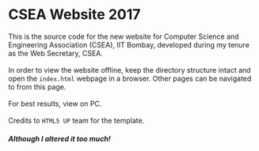 # CSEA Website 2017
This is the source code for the new website for Computer Science and Engineering Association (CSEA), IIT Bombay, developed during my tenure as the Web Secretary, CSEA. <br><br>In order to view the website offline, keep the directory structure intact and open the `index.html` webpage in a browser. Other pages can be navigated to from this page.<br><br>For best results, view on PC.<br><br>Credits to `HTML5 UP` team for the template.<br><h5>Although I altered it too much!</h5>


